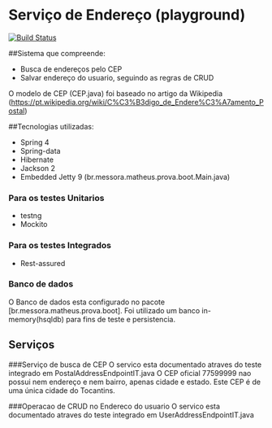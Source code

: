 # Serviço de Endereço (playground)
[![Build Status](https://travis-ci.org/matheusmessora/cepService.svg)](https://travis-ci.org/matheusmessora/cepService)

##Sistema que compreende:
- Busca de endereços pelo CEP
- Salvar endereço do usuario, seguindo as regras de CRUD

O modelo de CEP (CEP.java) foi baseado no artigo da Wikipedia (https://pt.wikipedia.org/wiki/C%C3%B3digo_de_Endere%C3%A7amento_Postal)

##Tecnologias utilizadas:
- Spring 4
- Spring-data
- Hibernate
- Jackson 2
- Embedded Jetty 9 (br.messora.matheus.prova.boot.Main.java)

### Para os testes Unitarios
- testng
- Mockito

### Para os testes Integrados
- Rest-assured

### Banco de dados
O Banco de dados esta configurado no pacote [br.messora.matheus.prova.boot].
Foi utilizado um banco in-memory(hsqldb) para fins de teste e persistencia.


## Serviços
###Serviço de busca de CEP
O servico esta documentado atraves do teste integrado em PostalAddressEndpointIT.java
O CEP oficial 77599999 nao possui nem endereço e nem bairro, apenas cidade e estado. Este CEP é de uma única cidade do Tocantins.

###Operacao de CRUD no Endereco do usuario
O servico esta documentado atraves do teste integrado em UserAddressEndpointIT.java